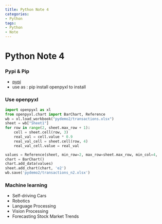```yaml
---
title: Python Note 4
categories:
- Python
tags: 
- Python
- Note
---
```

# Python Note 4

### Pypi & Pip
+ [pypi](https://pypi.org/)
+ use as : pip install openpyxl  to install 

### Use openpyxl

```python
import openpyxl as xl
from openpyxl.chart import BarChart, Reference
wb = xl.load_workbook("pydemo2/transactions.xlsx")
sheet = wb["Sheet1"]
for row in range(2, sheet.max_row + 1):
    cell = sheet.cell(row, 3)
    real_val = cell.value * 0.9
    real_val_cell = sheet.cell(row, 4)
    real_val_cell.value = real_val

values = Reference(sheet, min_row=2, max_row=sheet.max_row, min_col=4, max_col=4)
chart = BarChart()
chart.add_data(values)
sheet.add_chart(chart, 'e2')
wb.save('pydemo2/transactions_n2.xlsx')
```

### Machine learning

+ Self-driving Cars
+ Robotics
+ Language Processing
+ Vision Processing
+ Forecasting Stock Market Trends